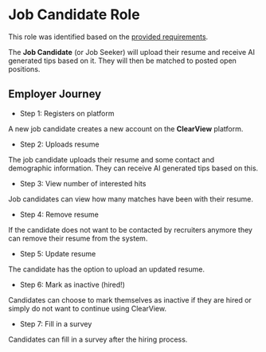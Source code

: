 # Job Candidate Role

This role was identified based on the [provided requirements](../ClientInitialRequirements.md).

The **Job Candidate** (or Job Seeker) will upload their resume and receive AI generated tips based on it. They will then be matched to posted open positions.

## Employer Journey

- Step 1: Registers on platform

A new job candidate creates a new account on the **ClearView** platform.

- Step 2: Uploads resume

The job candidate uploads their resume and some contact and demographic information. They can receive AI generated tips based on this.

- Step 3: View number of interested hits

Job candidates can view how many matches have been with their resume.

- Step 4: Remove resume

If the candidate does not want to be contacted by recruiters anymore they can remove their resume from the system.

- Step 5: Update resume

The candidate has the option to upload an updated resume.

- Step 6: Mark as inactive (hired!)

Candidates can choose to mark themselves as inactive if they are hired or simply do not want to continue using ClearView.

- Step 7: Fill in a survey

Candidates can fill in a survey after the hiring process.
